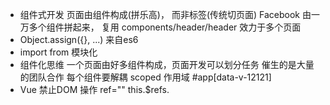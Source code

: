 - 组件式开发
  页面由组件构成(拼乐高)， 而非标签(传统切页面)
  Facebook 由一万多个组件拼起来， 复用
  components/header/header 效力于多个页面
- Object.assign({}, ...)
  来自es6
- import from 模块化  
- 组件化思维
  一个页面由好多组件构成，页面开发可以划分任务 
  催生的是大量的团队合作 
  每个组件要解耦
  scoped 作用域
  #app[data-v-12121]
- Vue 禁止DOM 操作
  ref=""
  this.$refs.